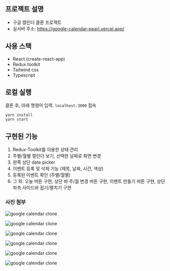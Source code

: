 ## 프로젝트 설명

- 구글 캘린더 클론 프로젝트
- 실서버 주소: https://google-calendar-pearl.vercel.app/

## 사용 스택

- React (create-react-app)
- Redux toolkit
- Tailwind css
- Typescript

## 로컬 실행

클론 후, 아래 명령어 입력. `localhost:3000` 접속

```javscript
yarn install
yarn start
```

## 구현된 기능

1. Redux-Toolkit를 이용한 상태 관리
2. 주별/월별 캘린더 보기, 선택한 날짜로 화면 변경
3. 왼쪽 상단 date picker
4. 이벤트 등록 및 삭제 기능 (제목, 날짜, 시간, 색상)
5. 등록된 이벤트 확인 (주별/월별)
6. 그 외: 오늘 버튼 구현, 상단 바 주/월 변경 버튼 구현, 이벤트 만들기 버튼 구현, 상단 좌측 사이드바 접기/펼치기 구현

### 사진 첨부

![google calendar clone](https://user-images.githubusercontent.com/72732446/156892524-78d4a595-6f80-45fc-8586-2feb3976887c.png)

![google calendar clone](https://user-images.githubusercontent.com/72732446/156892546-36c96ef2-8fec-43b2-8852-a51c1872f8df.png)

![google calendar clone](https://user-images.githubusercontent.com/72732446/156892556-29b432e3-ce45-4279-818c-83a201a91a3c.png)

![google calendar clone](https://user-images.githubusercontent.com/72732446/156892570-347cb4be-9ec2-498a-bea5-8ddc0f31b6e8.png)

![google calendar clone](https://user-images.githubusercontent.com/72732446/156892585-11a5c341-3bda-420b-971d-2a2218dc31e9.png)

![google calendar clone](https://user-images.githubusercontent.com/72732446/156892596-af30011e-b15d-4b92-bae5-f3216daedf72.png)
